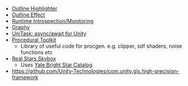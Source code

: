  - [Outline Highlighter](https://github.com/Arvtesh/UnityFx.Outline)
 - [Outline Effect](https://github.com/cakeslice/Outline-Effect)
 - [Runtime Introspection/Monitoring](https://github.com/JohnBaracuda/com.baracuda.runtime-monitoring)
 - [Graphy](https://github.com/Tayx94/graphy)
 - [UniTask: async/await for Unity](https://github.com/Cysharp/UniTask)
 - [Procedural Toolkit](https://github.com/Syomus/ProceduralToolkit)
    - Library of useful code for procgen. e.g. clipper, sdf shaders, noise functions etc
 - [Real Stars Skybox](https://assetstore.unity.com/packages/2d/textures-materials/sky/starbox-29852)
    - Uses [Yale Bright Star Catalog](/Webpages/YaleBrightStarCatalog)
- https://github.com/Unity-Technologies/com.unity.gis.high-precision-framework